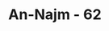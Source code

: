 ---
title: "An-Najm - 62"
no: 62
arabic_no: ٦٢
ayah: فَاسْجُدُوْا لِلّٰهِ وَاعْبُدُوْا ࣖ ۩ 
translation: "Maka bersujudlah kepada Allah dan sembahlah (Dia). "
tafsir: "Ayat ini memerintahkan manusia supaya tunduk dan beribadah kepada Allah dengan ikhlas, karena Allah menurunkan AlQur'an kepada manusia melalui rasul-Nya, tugasnya memberi petunjuk dan membawa berita gembira. Hendaklah manusia menyambut Al-Qur'an itu dengan meninggalkan penyembahan terhadap berhala yang tidak membawa manfaat."
---